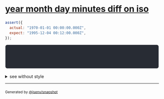 # [year month day minutes diff on iso](../../date.test.js#L8)

```js
assert({
  actual: "1970-01-01 00:00:00.000Z",
  expect: "1995-12-04 00:12:00.000Z",
});
```

![img](throw.svg)

<details>
  <summary>see without style</summary>

```console
AssertionError: actual and expect are different

actual: "1970-01-01 00:00:00Z"
expect: "1995-12-04 00:12:00Z"
```

</details>

---

<sub>
  Generated by <a href="https://github.com/jsenv/core/tree/main/packages/independent/snapshot">@jsenv/snapshot</a>
</sub>